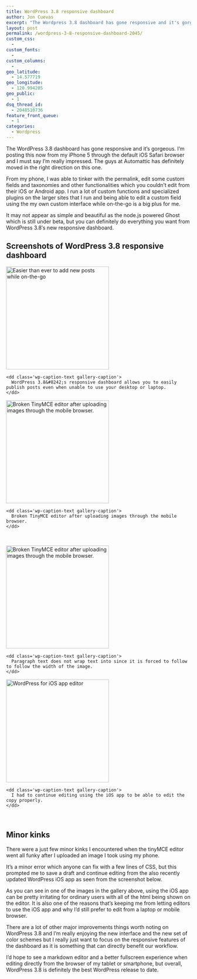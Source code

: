 ```yaml
---
title: WordPress 3.8 responsive dashboard
author: Jon Cuevas
excerpt: "The Wordpress 3.8 dashboard has gone responsive and it's gorgeous. I'm posting this now from my iPhone 5 through the default iOS Safari browser and I must say I'm really impressed. The guys at Automattic has definitely moved in the right direction on this one."
layout: post
permalink: /wordpress-3-8-responsive-dashboard-2045/
custom_css:
  - 
custom_fonts:
  - 
custom_columns:
  - 
geo_latitude:
  - 14.577719
geo_longitude:
  - 120.994205
geo_public:
  - 1
dsq_thread_id:
  - 2048510736
feature_front_queue:
  - 1
categories:
  - Wordpress
---
```

The WordPress 3.8 dashboard has gone responsive and it&#8217;s gorgeous. I&#8217;m posting this now from my iPhone 5 through the default iOS Safari browser and I must say I&#8217;m really impressed. The guys at Automattic has definitely moved in the right direction on this one.

From my phone, I was able to tinker with the permalink, edit some custom fields and taxonomies and other functionalities which you couldn&#8217;t edit from their iOS or Android app. I run a lot of custom functions and specialized plugins on the larger sites that I run and being able to edit a custom field using the my own custom interface while on-the-go is a big plus for me.

It may not appear as simple and beautiful as the node.js powered Ghost which is still under beta, but you can definitely do everything you want from WordPress 3.8&#8242;s new responsive dashboard.

## Screenshots of WordPress 3.8 responsive dashboard

<div id='gallery-1' class='gallery galleryid-2045 gallery-columns-2 gallery-size-thumbnail'>
  <dl class='gallery-item'>
    <dt class='gallery-icon portrait'>
      <a href='http://archondigital.com/wp-content/uploads/image.jpg'><img width="280" height="280" src="http://archondigital.com/wp-content/uploads/image-e1386956291106-280x280.jpg" class="attachment-thumbnail" alt="Easier than ever to add new posts while on-the-go" /></a>
    </dt>
    
    <dd class='wp-caption-text gallery-caption'>
      WordPress 3.8&#8242;s responsive dashboard allows you to easily publish posts even when unable to use your desktop or laptop.
    </dd>
  </dl>
  
  <dl class='gallery-item'>
    <dt class='gallery-icon portrait'>
      <a href='http://archondigital.com/wp-content/uploads/20131214-001009.jpg'><img width="280" height="280" src="http://archondigital.com/wp-content/uploads/20131214-001009-280x280.jpg" class="attachment-thumbnail" alt="Broken TinyMCE editor after uploading images through the mobile browser." /></a>
    </dt>
    
    <dd class='wp-caption-text gallery-caption'>
      Broken TinyMCE editor after uploading images through the mobile browser.
    </dd>
  </dl>
  
  <br style="clear: both" /><dl class='gallery-item'>
    <dt class='gallery-icon portrait'>
      <a href='http://archondigital.com/wp-content/uploads/20131214-001028.jpg'><img width="280" height="280" src="http://archondigital.com/wp-content/uploads/20131214-001028-280x280.jpg" class="attachment-thumbnail" alt="Broken TinyMCE editor after uploading images through the mobile browser." /></a>
    </dt>
    
    <dd class='wp-caption-text gallery-caption'>
      Paragraph text does not wrap text into since it is forced to follow to follow the width of the image.
    </dd>
  </dl>
  
  <dl class='gallery-item'>
    <dt class='gallery-icon portrait'>
      <a href='http://archondigital.com/wp-content/uploads/20131214-001144.jpg'><img width="280" height="280" src="http://archondigital.com/wp-content/uploads/20131214-001144-280x280.jpg" class="attachment-thumbnail" alt="WordPress for iOS app editor" /></a>
    </dt>
    
    <dd class='wp-caption-text gallery-caption'>
      I had to continue editing using the iOS app to be able to edit the copy properly.
    </dd>
  </dl>
  
  <br style="clear: both" />
</div>

## Minor kinks

There were a just few minor kinks I encountered when the tinyMCE editor went all funky after I uploaded an image I took using my phone.

It&#8217;s a minor error which anyone can fix with a few lines of CSS, but this prompted me to save a draft and continue editing from the also recently updated WordPress iOS app as seen from the screenshot below.

As you can see in one of the images in the gallery above, using the iOS app can be pretty irritating for ordinary users with all of the html being shown on the editor. It is also one of the reasons that&#8217;s keeping me from letting editors to use the iOS app and why I&#8217;d still prefer to edit from a laptop or mobile browser.

There are a lot of other major improvements things worth noting on WordPress 3.8 and I&#8217;m really enjoying the new interface and the new set of color schemes but I really just want to focus on the responsive features of the dashboard as it is something that can directly benefit our workflow.

I&#8217;d hope to see a markdown editor and a better fullscreen experience when editing directly from the browser of my tablet or smartphone, but overall, WordPress 3.8 is definitely the best WordPress release to date.